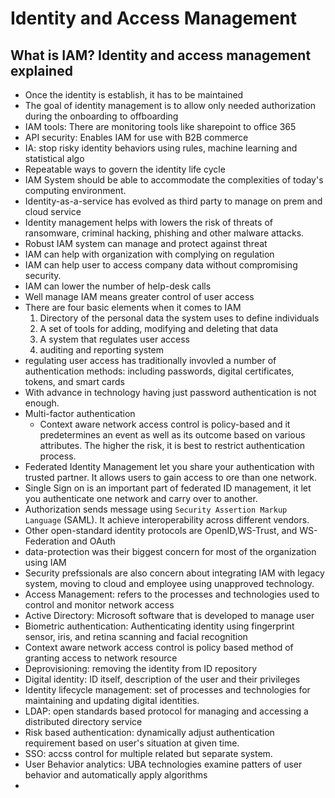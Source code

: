 # Identity and Access Management 

## What is IAM? Identity and access management explained

- Once the identity is establish, it has to be maintained 
- The goal of identity management is to allow only needed authorization during the onboarding to offboarding
- IAM tools: There are monitoring tools like sharepoint to office 365
- API security: Enables IAM for use with B2B commerce
- IA: stop risky identity behaviors using rules, machine learning and statistical algo
- Repeatable ways to govern the identity life cycle
- IAM System should be able to accommodate the complexities of today's computing environment.
- Identity-as-a-service has evolved as third party to manage on prem and cloud service
- Identity management helps with lowers the risk of threats of ransomware, criminal hacking, phishing and other malware attacks.
- Robust IAM system can manage and protect against threat
- IAM can help with organization with complying on regulation
- IAM can help user to access company data without compromising security.
- IAM can lower the number of help-desk calls
- Well manage IAM means greater control of user access
- There are four basic elements when it comes to IAM
    1. Directory of the personal data the system uses to define individuals 
    2. A set of tools for adding, modifying and deleting that data
    3. A system that regulates user access
    4. auditing and reporting system
- regulating user access has traditionally invovled a number of authentication methods: including passwords, digital certificates, tokens, and smart cards
- With advance in technology having just password authentication is not enough.  
- Multi-factor authentication
    - Context aware network access control is policy-based and it predetermines an event as well as its outcome based on various attributes. The higher the risk, it is best to restrict authentication process.
- Federated Identity Management let you share your authentication with trusted partner. It allows users to gain access to ore than one network.
- Single Sign on is an important part of federated ID management, it let you authenticate one network and carry over to another.
- Authorization sends message using `Security Assertion Markup Language` (SAML). It achieve interoperability across different vendors.
- Other open-standard identity protocols are OpenID,WS-Trust, and WS-Federation and OAuth
- data-protection was their biggest concern for most of the organization using IAM
- Security prefssionals are also concern about integrating IAM with legacy system, moving to cloud and employee using unapproved technology.
- Access Management: refers to the processes and technologies used to control and monitor network access
- Active Directory: Microsoft software that is developed to manage user
- Biometric authentication: Authenticating identity using fingerprint sensor, iris, and retina scanning and facial recognition
- Context aware network access control is policy based method of granting access to network resource
- Deprovisioning: removing the identity from ID repository 
- Digital identity: ID itself, description of the user and their privileges
- Identity lifecycle management: set of processes and technologies for maintaining and updating digital identities.
- LDAP: open standards based protocol for managing and accessing a distributed directory service
- Risk based authentication: dynamically adjust authentication requirement based on user's situation at given time. 
- SSO: accss control for multiple related but separate system.
- User Behavior analytics: UBA technologies examine patters of user behavior and automatically apply algorithms
- 